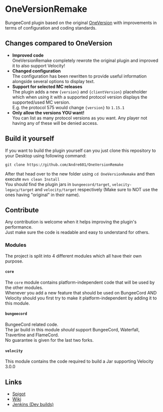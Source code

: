 [OneVersion]: https://github.com/johnnywoof/OneVersion
[Spigot]: https://spigotmc.org/resources/71727/
[Wiki]: https://github.com/Andre601/OneVersionRemake/wiki
[Jenkins]: https://ci.codemc.io/view/Author/job/Andre601/job/OneVersionRemake/

# OneVersionRemake
BungeeCord plugin based on the original [OneVersion] with improvements in terms of configuration and coding standards.

## Changes compared to OneVersion
- **Improved code**  
  OneVersionRemake completely rewrote the original plugin and improved it to also support Velocity!
- **Changed configuration**  
  The configuration has been rewritten to provide useful information alongside several options to display text.
- **Support for selected MC releases**  
  The plugin adds a new `{version}` and `{clientVersion}` placeholder which when using it with a supported protocol version displays the supported/used MC version.  
  E.g. the protocol 575 would change `{version}` to `1.15.1`
- **Only allow the versions YOU want!**  
  You can list as many protocol versions as you want. Any player not having any of these will be denied access.

## Build it yourself
If you want to build the plugin yourself can you just clone this repository to your Desktop using following command:

```
git clone https://github.com/Andre601/OneVersionRemake
```

After that head over to the new folder using `cd OneVersionRemake` and then execute `mvn clean Install`  
You should find the plugin jars in `bungeecord/target`, `velocity-legacy/target` and `velocity/target` respectively (Make sure to NOT use the ones having "original" in their name).

## Contribute
Any contribution is welcome when it helps improving the plugin's performance.  
Just make sure the code is readable and easy to understand for others.

### Modules
The project is split into 4 different modules which all have their own purpose.

#### `core`
The `core` module contains platform-independent code that will be used by the other modules.  
Whenever you add a new feature that should be used on BungeeCord AND Velocity should you first try to make it platform-independent by adding it to this module.

#### `bungeecord`
BungeeCord related code.  
The jar build in this module *should* support BungeeCord, Waterfall, Travertine and FlameCord.  
No guarantee is given for the last two forks.

#### `velocity`
This module contains the code required to build a Jar supporting Velocity 3.0.0

## Links
- [Spigot]
- [Wiki]
- [Jenkins (Dev builds)][Jenkins]
